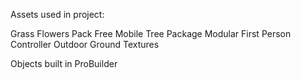 Assets used in project:

Grass Flowers Pack Free
Mobile Tree Package
Modular First Person Controller
Outdoor Ground Textures

Objects built in ProBuilder